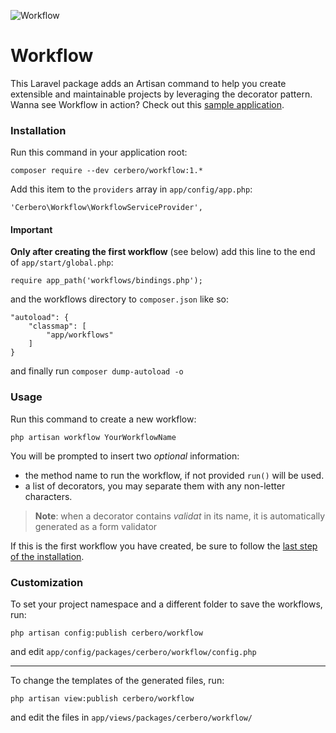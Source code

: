 ![](http://imageshack.com/a/img674/6060/59edf2.png "Workflow")
# Workflow #

This Laravel package adds an Artisan command to help you create extensible and maintainable projects by leveraging the decorator pattern. Wanna see Workflow in action? Check out this [sample application](https://github.com/cerbero90/workflow-demo).

### Installation ###

Run this command in your application root:
```
composer require --dev cerbero/workflow:1.*
```

Add this item to the `providers` array in `app/config/app.php`:
```
'Cerbero\Workflow\WorkflowServiceProvider',
```

#### Important ####

**Only after creating the first workflow** (see below) add this line to the end of `app/start/global.php`:
```
require app_path('workflows/bindings.php');
```

and the workflows directory to `composer.json` like so:
```
"autoload": {
	"classmap": [
		"app/workflows"
	]
}
```
and finally run `composer dump-autoload -o`

### Usage ###

Run this command to create a new workflow:
```
php artisan workflow YourWorkflowName
```

You will be prompted to insert two *optional* information:
 * the method name to run the workflow, if not provided `run()` will be used.
 * a list of decorators, you may separate them with any non-letter characters.

> **Note**: when a decorator contains *validat* in its name, it is automatically generated as a form validator

If this is the first workflow you have created, be sure to follow the [last step of the installation](#important).

### Customization ###

To set your project namespace and a different folder to save the workflows, run:
```
php artisan config:publish cerbero/workflow
```
and edit `app/config/packages/cerbero/workflow/config.php`

---

To change the templates of the generated files, run:
```
php artisan view:publish cerbero/workflow
```
and edit the files in `app/views/packages/cerbero/workflow/`
